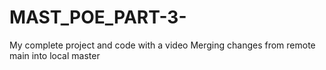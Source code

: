 # MAST_POE_PART-3-
My complete project and code with a video 
Merging changes from remote main into local master

